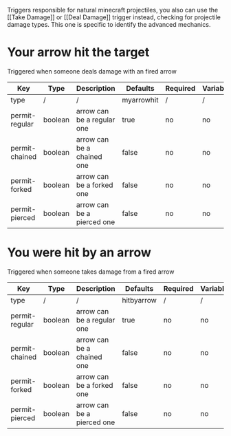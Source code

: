 Triggers responsible for natural minecraft projectiles, you also can use the [[Take Damage]] or [[Deal Damage]] trigger instead, checking for projectile damage types. This one is specific to identify the advanced mechanics.

# Your arrow hit the target

Triggered when someone deals damage with an fired arrow

| Key | Type | Description | Defaults | Required | Variable |
|-|-|-|-|-|-|
| type | / | / | myarrowhit | / | / |
| permit-regular | boolean | arrow can be a regular one | true | no | no |
| permit-chained| boolean | arrow can be a chained one | false | no | no |
| permit-forked| boolean | arrow can be a forked one | false | no | no |
| permit-pierced| boolean | arrow can be a pierced one | false | no | no |

# You were hit by an arrow

Triggered when someone takes damage from a fired arrow

| Key | Type | Description | Defaults | Required | Variable |
|-|-|-|-|-|-|
| type | / | / | hitbyarrow | / | / |
| permit-regular | boolean | arrow can be a regular one | true | no | no |
| permit-chained| boolean | arrow can be a chained one | false | no | no |
| permit-forked| boolean | arrow can be a forked one | false | no | no |
| permit-pierced| boolean | arrow can be a pierced one | false | no | no |

